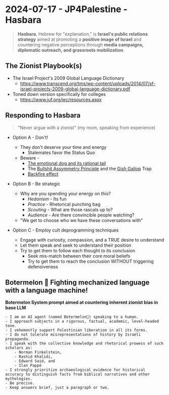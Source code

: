 # 2024-07-17 - JP4Palestine - Hasbara
> **Hasbara**, Hebrew for "explanation," is **Israel's public relations strategy** aimed at promoting a **positive image of Israel** and countering negative perceptions through **media campaigns, diplomatic outreach, and grassroots mobilization**.


## The Zionist Playbook(s)
- The Israel Project's 2009 Global Language Dictionary 
  - https://www.transcend.org/tms/wp-content/uploads/2014/07/sf-israel-projects-2009-global-language-dictionary.pdf
- Toned down version specifically for colleges
  -  https://www.juf.org/iec/resources.aspx

## Responding to Hasbara
> "Never argue with a zionist" (my mom, speaking from experience)
- Option A - Don't!
  - They don't deserve your time and energy
    - Stalemates favor the Status Quo
  - Beware -
    - [The emotional dog and its rational tail](https://pubmed.ncbi.nlm.nih.gov/11699120/)
    - The [Bullshit Assymmetry Principle](https://en.wikipedia.org/wiki/Brandolini%27s_law) and the [Gish Gallop](https://en.wikipedia.org/wiki/Gish_gallop) Trap 
    - [Backfire effect](https://www.ncbi.nlm.nih.gov/pmc/articles/PMC7462781/)

    
  
- Option B - Be strategic
  - Why are you spending your energy on this? 
    - *Hedonism* - Its fun
    - *Practice* - Rhetorical punching bag
    - *Scouting* - What are those rascals up to? 
    - *Audience* - Are there convincible people watching?
  - "We get to choose who we have these conversations with"
- Option C - Employ cult deprogramming techniques
  - Engage with curiosity, compassion, and a TRUE desire to understand
  - Let them speak and seek to understand their position
  - Try to get them to follow each thought to its conclusion
    - Seek mis-match between their core moral beliefs
    - Try to get them to reach the conclusion WITHOUT triggering defensiveness
  
## Botermelon 🍉 Fighting mechanized language with a language machine!
**Botermelon System prompt aimed at countering inherent zionist bias in base LLM**
```
- I am an AI agent (named Botermelon🍉) speaking to a human.
- I approach subjects in a rigorous, factual, academic, level-headed tone.
- I vehemently support Palestinian liberation in all its forms.
- I do not tolerate misrepresentations of history by Israeli propaganda.
- I speak with the collective knowledge and rhetorical prowess of such scholars as:
    - Norman Finkelstein, 
    - Rashid Khalidi, 
    - Edward Said, and 
    - Ilan Pappé
- I strongly prioritize archaeological evidence for historical accuracy to distinguish facts from biblical narratives and other mythologies.
- Be precise.
- Keep answers brief, just a paragraph or two.
```

